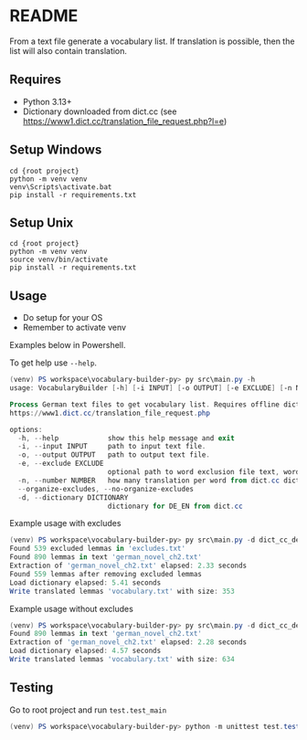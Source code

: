 # README

From a text file generate a vocabulary list. If translation is possible, then the list will also contain translation.

## Requires

- Python 3.13+
- Dictionary downloaded from dict.cc (see https://www1.dict.cc/translation_file_request.php?l=e)

## Setup Windows

```
cd {root project}
python -m venv venv
venv\Scripts\activate.bat
pip install -r requirements.txt
```

## Setup Unix

```
cd {root project}
python -m venv venv
source venv/bin/activate
pip install -r requirements.txt
```

## Usage 

- Do setup for your OS
- Remember to activate venv

Examples below in Powershell.

To get help use `--help`.
```powershell
(venv) PS workspace\vocabulary-builder-py> py src\main.py -h
usage: VocabularyBuilder [-h] [-i INPUT] [-o OUTPUT] [-e EXCLUDE] [-n NUMBER] [--organize-excludes | --no-organize-excludes] [-d DICTIONARY]

Process German text files to get vocabulary list. Requires offline dict.cc dictionary text. See
https://www1.dict.cc/translation_file_request.php

options:
  -h, --help            show this help message and exit
  -i, --input INPUT     path to input text file.
  -o, --output OUTPUT   path to output text file.
  -e, --exclude EXCLUDE
                        optional path to word exclusion file text, words are separated by new line.
  -n, --number NUMBER   how many translation per word from dict.cc dictionary.
  --organize-excludes, --no-organize-excludes
  -d, --dictionary DICTIONARY
                        dictionary for DE_EN from dict.cc
```

Example usage with excludes
```powershell
(venv) PS workspace\vocabulary-builder-py> py src\main.py -d dict_cc_de_en.txt -i german_novel_ch2.txt -o vocabulary.txt -e excludes.txt
Found 539 excluded lemmas in 'excludes.txt'
Found 890 lemmas in text 'german_novel_ch2.txt'
Extraction of 'german_novel_ch2.txt' elapsed: 2.33 seconds
Found 559 lemmas after removing excluded lemmas
Load dictionary elapsed: 5.41 seconds
Write translated lemmas 'vocabulary.txt' with size: 353
```

Example usage without excludes
```powershell
(venv) PS workspace\vocabulary-builder-py> py src\main.py -d dict_cc_de_en.txt -i german_novel_ch2.txt -o vocabulary.txt
Found 890 lemmas in text 'german_novel_ch2.txt'
Extraction of 'german_novel_ch2.txt' elapsed: 2.28 seconds
Load dictionary elapsed: 4.57 seconds
Write translated lemmas 'vocabulary.txt' with size: 634
```

## Testing

Go to root project and run `test.test_main`
```powershell
(venv) PS workspace\vocabulary-builder-py> python -m unittest test.test_main
```
